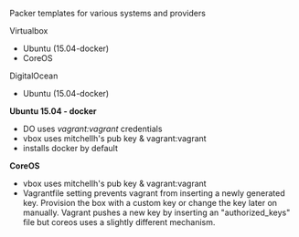 Packer templates for various systems and providers

Virtualbox
- Ubuntu (15.04-docker)
- CoreOS

DigitalOcean
- Ubuntu (15.04-docker)

**Ubuntu 15.04 - docker**
* DO uses *vagrant:vagrant* credentials 
* vbox uses mitchellh's pub key & vagrant:vagrant
* installs docker by default

**CoreOS**
* vbox uses mitchellh's pub key & vagrant:vagrant
* Vagrantfile setting prevents vagrant from inserting a newly generated key. Provision the box with a custom key or change the key later on manually. Vagrant pushes a new key by inserting an "authorized_keys" file but coreos uses a slightly different mechanism.




